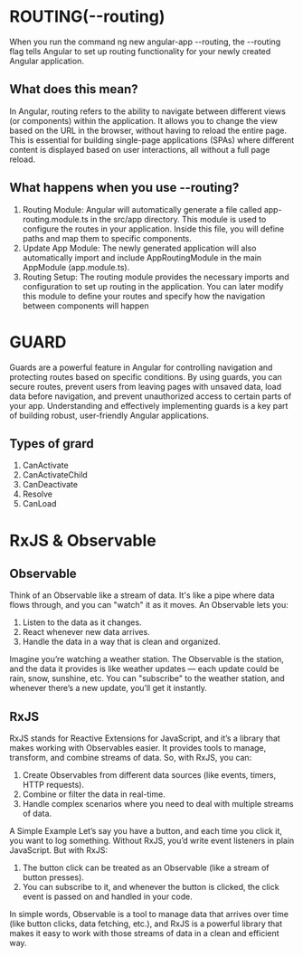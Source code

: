 # ROUTING(--routing)

When you run the command ng new angular-app --routing, the --routing flag tells Angular to set up routing functionality for your newly created Angular application.

## What does this mean?
In Angular, routing refers to the ability to navigate between different views (or components) within the application. It allows you to change the view based on the URL in the browser, without having to reload the entire page. This is essential for building single-page applications (SPAs) where different  content is displayed based on user interactions, all without a full page reload.

## What happens when you use --routing?
1. Routing Module: Angular will automatically generate a file called app-routing.module.ts in the src/app directory. This module is used to configure the routes in your application. Inside this file, you will define paths and map them to specific components.
2. Update App Module: The newly generated application will also automatically import and include AppRoutingModule in the main AppModule (app.module.ts).
3. Routing Setup: The routing module provides the necessary imports and configuration to set up routing in the application. You can later modify this module to define your routes and specify how the navigation between components will happen

# GUARD

Guards are a powerful feature in Angular for controlling navigation and protecting routes based on specific conditions. By using guards, you can secure routes, prevent users from leaving pages with unsaved data, load data before navigation, and prevent unauthorized access to certain parts of your app. Understanding and effectively implementing guards is a key part of building robust, user-friendly Angular applications.

## Types of grard
1. CanActivate
2. CanActivateChild
3. CanDeactivate
4. Resolve
5. CanLoad

# RxJS & Observable 

## Observable
Think of an Observable like a stream of data. It's like a pipe where data flows through, and you can "watch" it as it moves. An Observable lets you:
1. Listen to the data as it changes.
2. React whenever new data arrives.
3. Handle the data in a way that is clean and organized.
   
Imagine you’re watching a weather station. The Observable is the station, and the data it provides is like weather updates — each update could be rain, snow, sunshine, etc. You can "subscribe" to the weather station, and whenever there’s a new update, you’ll get it instantly.

## RxJS
RxJS stands for Reactive Extensions for JavaScript, and it’s a library that makes working with Observables easier. It provides tools to manage, transform, and combine streams of data. So, with RxJS, you can:

1. Create Observables from different data sources (like events, timers, HTTP requests).
2. Combine or filter the data in real-time.
3. Handle complex scenarios where you need to deal with multiple streams of data.

A Simple Example
Let’s say you have a button, and each time you click it, you want to log something. Without RxJS, you’d write event listeners in plain JavaScript. But with RxJS:
1. The button click can be treated as an Observable (like a stream of button presses).
2. You can subscribe to it, and whenever the button is clicked, the click event is passed on and handled in your code.

In simple words, Observable is a tool to manage data that arrives over time (like button clicks, data fetching, etc.), and RxJS is a powerful library that makes it easy to work with those streams of data in a clean and efficient way.